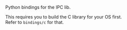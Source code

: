 Python bindings for the IPC lib.

This requires you to build the C library for your OS first.  
Refer to `bindings/c` for that.  
